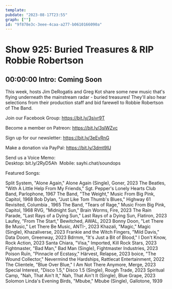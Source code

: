 ```yaml
---
template: 
pubdate: "2023-08-17T23:55"
graph: [""]
id: "9f878e3c-3eee-4caa-a277-b0610166090a"
---
```






# Show 925: Buried Treasures & RIP Robbie Robertson



## 00:00:00 Intro: Coming Soon

This week, hosts Jim DeRogatis and Greg Kot share some new music that's flying underneath the mainstream radar - buried treasures! They'll also hear selections from their production staff and bid farewell to Robbie Robertson of The Band.



Join our Facebook Group: https://bit.ly/3sivr9T

Become a member on Patreon: https://bit.ly/3slWZvc

Sign up for our newsletter: https://bit.ly/3eEvRnG

Make a donation via PayPal: https://bit.ly/3dmt9lU

Send us a Voice Memo: Desktop: bit.ly/2RyD5Ah  Mobile: sayhi.chat/soundops



Featured Songs:

Split System, "Alone Again," Alone Again (Single), Goner, 2023
The Beatles, "With A Little Help From My Friends," Sgt. Pepper's Lonely Hearts Club Band, Parlophone, 1967
The Band, "The Weight," Music From Big Pink, Capitol, 1968
Bob Dylan, "Just Like Tom Thumb's Blues," Highway 61 Revisited, Columbia , 1965
The Band, "Tears of Rage," Music From Big Pink, Capitol, 1968
RVG, "Midnight Sun," Brain Worms, Fire, 2023
The Rain Parade, "Last Rays of a Dying Sun," Last Rays of a Dying Sun, Flatiron, 2023
Laufey, "From The Start," Bewitched, AWAL, 2023
Bonny Doon, "Let There Be Music," Let There Be Music, ANTI-, 2023
Khazali, "Magic," Magic (Single), Khazaliverse, 2023
Frankie and the Witch Fingers, "Mild Davis," Data Doom, Greenway, 2023
Bdrmm, "It's Just a Bit of Blood," I Don't Know, Rock Action, 2023
Santa Chiara, "Visa," Imported, Kill Rock Stars, 2023
Fightmaster, "Bad Man," Bad Man (Single), Fightmaster Industries, 2023
Poison Ruïn, "Pinnacle of Ecstasy," Härvest, Relapse, 2023
boice, "The Wound Collector," Nevermind the Hardships, Rattlecat Entertainment, 2022
The Clientele, "Blue Over Blue," I Am Not There Anymore, Merge, 2023
Special Interest, "Disco 1.5," Disco 1.5 (Single), Rough Trade, 2023
Spiritual Camp, "Nah, That Ain't It," Nah, That Ain't It (Single), Blue Grape, 2023
Solomon Linda's Evening Birds, "Mbube," Mbube (Single), Gallotone, 1939